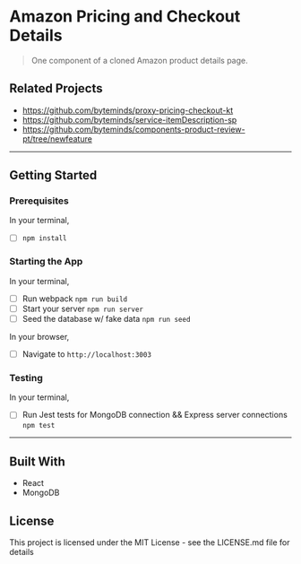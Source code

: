 # Amazon Pricing and Checkout Details

> One component of a cloned Amazon product details page.

## Related Projects

  - https://github.com/byteminds/proxy-pricing-checkout-kt
  - https://github.com/byteminds/service-itemDescription-sp
  - https://github.com/byteminds/components-product-review-pt/tree/newfeature

---

## Getting Started

### Prerequisites
In your terminal,
- [ ] `npm install`

### Starting the App
In your terminal,
- [ ] Run webpack `npm run build`
- [ ] Start your server `npm run server`
- [ ] Seed the database w/ fake data `npm run seed`

In your browser,
- [ ] Navigate to `http://localhost:3003`

### Testing
In your terminal,
- [ ] Run Jest tests for MongoDB connection && Express server connections `npm test`

---

## Built With
- React
- MongoDB

## License
This project is licensed under the MIT License - see the LICENSE.md file for details